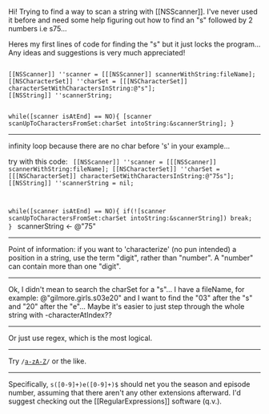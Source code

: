 
Hi!
Trying to find a way to scan a string with [[NSScanner]]. I've never used it before and need some help figuring out how to find an "s" followed by 2 numbers
i.e s75...

Heres my first lines of code for finding the "s" but it just locks the program...
Any ideas and suggestions is very much appreciated!

<code>
[[NSScanner]] ''scanner = [[[NSScanner]] scannerWithString:fileName];
[[NSCharacterSet]] ''charSet = [[[NSCharacterSet]] characterSetWithCharactersInString:@"s"];
[[NSString]] ''scannerString;
			
while([scanner isAtEnd] == NO){
	[scanner scanUpToCharactersFromSet:charSet intoString:&scannerString];
}
</code>

----

infinity loop because there are no char before 's' in your example...

try with this code:
<code>
[[NSScanner]] ''scanner = [[[NSScanner]] scannerWithString:fileName];
[[NSCharacterSet]] ''charSet = [[[NSCharacterSet]] characterSetWithCharactersInString:@"75s"];
[[NSString]] ''scannerString = nil;

while([scanner isAtEnd] == NO){
	if(![scanner scanUpToCharactersFromSet:charSet intoString:&scannerString]) break;
}
</code>
scannerString <- @"75"

----

Point of information: if you want to 'characterize' (no pun intended) a position in a string, use the term "digit", rather than "number".
A "number" can contain more than one "digit".

----
Ok, I  didn't mean to search the charSet for a "s"... 
I have a fileName, for example: @"gilmore.girls.s03e20" and I want to find the "03" after the "s" and "20" after the "e"... 
Maybe it's easier to just step through the whole string with -characterAtIndex??

----
Or just use regex, which is the most logical.

----
Try <code>/[a-zA-Z]([0-9]+)/</code> or the like.

----
Specifically, <code>s([0-9]+)e([0-9]+)$</code> should net you the season and episode number, assuming that there aren't any other extensions afterward. I'd suggest checking out the [[RegularExpressions]] software (q.v.).
